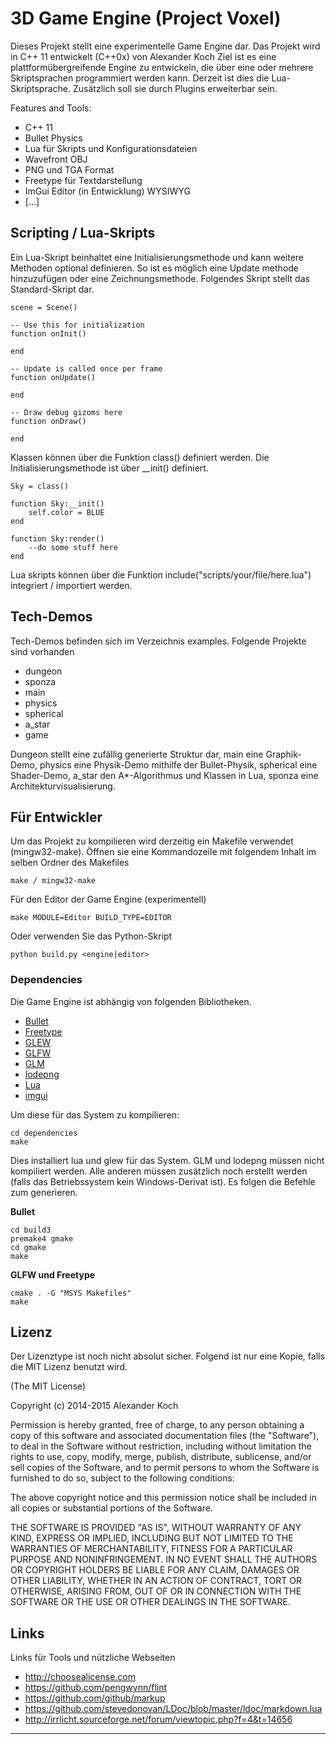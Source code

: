 3D Game Engine (Project Voxel)
=============================================================================

Dieses Projekt stellt eine experimentelle Game Engine dar.
Das Projekt wird in C++ 11 entwickelt (C++0x) von Alexander Koch
Ziel ist es eine plattformübergreifende Engine zu entwickeln, die über eine oder
mehrere Skriptsprachen programmiert werden kann.
Derzeit ist dies die Lua-Skriptsprache.
Zusätzlich soll sie durch Plugins erweiterbar sein.

Features and Tools:

 * C++ 11
 * Bullet Physics
 * Lua für Skripts und Konfigurationsdateien
 * Wavefront OBJ
 * PNG und TGA Format
 * Freetype für Textdarstellung
 * ImGui Editor (in Entwicklung) WYSIWYG
 * [...]

Scripting / Lua-Skripts
-----------------------------------------------------------------------------

Ein Lua-Skript beinhaltet eine Initialisierungsmethode und kann weitere
Methoden optional definieren. So ist es möglich eine Update methode hinzuzufügen
oder eine Zeichnungsmethode. Folgendes Skript stellt das Standard-Skript dar.

    scene = Scene()

    -- Use this for initialization
    function onInit()

    end

    -- Update is called once per frame
    function onUpdate()

    end

    -- Draw debug gizoms here
    function onDraw()

    end

Klassen können über die Funktion class() definiert werden. Die Initialisierungsmethode
ist über __init() definiert.

    Sky = class()

    function Sky:__init()
        self.color = BLUE
    end

    function Sky:render()
        --do some stuff here
    end

Lua skripts können über die Funktion include("scripts/your/file/here.lua") integriert / importiert werden.

Tech-Demos
-----------------------------------------------------------------------------

Tech-Demos befinden sich im Verzeichnis examples.
Folgende Projekte sind vorhanden

 * dungeon
 * sponza
 * main
 * physics
 * spherical
 * a_star
 * game

Dungeon stellt eine zufällig generierte Struktur dar, main eine Graphik-Demo, physics eine Physik-Demo
mithilfe der Bullet-Physik, spherical eine Shader-Demo, a_star den A*-Algorithmus und Klassen in Lua, sponza eine Architekturvisualisierung.

Für Entwickler
-----------------------------------------------------------------------------

Um das Projekt zu kompilieren wird derzeitig ein Makefile verwendet (mingw32-make).
Öffnen sie eine Kommandozeile mit folgendem Inhalt im selben Ordner des Makefiles

    make / mingw32-make

Für den Editor der Game Engine (experimentell)

    make MODULE=Editor BUILD_TYPE=EDITOR

Oder verwenden Sie das Python-Skript

    python build.py <engine|editor>


### Dependencies ###

Die Game Engine ist abhängig von folgenden Bibliotheken.

* [Bullet](http://bulletphysics.org/)
* [Freetype](http://www.freetype.org/)
* [GLEW](http://glew.sourceforge.net/)
* [GLFW](http://www.glfw.org/)
* [GLM](http://glm.g-truc.net/0.9.6/index.html)
* [lodepng](http://lodev.org/lodepng/)
* [Lua](http://www.lua.org/)
* [imgui](https://github.com/ocornut/imgui)

Um diese für das System zu kompilieren:

	cd dependencies
	make

Dies installiert lua und glew für das System. GLM und lodepng müssen nicht kompiliert werden.
Alle anderen müssen zusätzlich noch erstellt werden (falls das Betriebssystem kein Windows-Derivat ist).
Es folgen die Befehle zum generieren.

**Bullet**

	cd build3
	premake4 gmake
	cd gmake
	make

**GLFW und Freetype**

	cmake . -G "MSYS Makefiles"
	make

Lizenz
-----------------------------------------------------------------------------

Der Lizenztype ist noch nicht absolut sicher. Folgend ist nur eine Kopie, falls die MIT Lizenz benutzt wird.

(The MIT License)

Copyright (c) 2014-2015 Alexander Koch

Permission is hereby granted, free of charge, to any person obtaining a copy
of this software and associated documentation files (the "Software"), to deal
in the Software without restriction, including without limitation the rights
to use, copy, modify, merge, publish, distribute, sublicense, and/or sell
copies of the Software, and to permit persons to whom the Software is
furnished to do so, subject to the following conditions:

The above copyright notice and this permission notice shall be included in all
copies or substantial portions of the Software.

THE SOFTWARE IS PROVIDED "AS IS", WITHOUT WARRANTY OF ANY KIND, EXPRESS OR
IMPLIED, INCLUDING BUT NOT LIMITED TO THE WARRANTIES OF MERCHANTABILITY,
FITNESS FOR A PARTICULAR PURPOSE AND NONINFRINGEMENT. IN NO EVENT SHALL THE
AUTHORS OR COPYRIGHT HOLDERS BE LIABLE FOR ANY CLAIM, DAMAGES OR OTHER
LIABILITY, WHETHER IN AN ACTION OF CONTRACT, TORT OR OTHERWISE, ARISING FROM,
OUT OF OR IN CONNECTION WITH THE SOFTWARE OR THE USE OR OTHER DEALINGS IN THE
SOFTWARE.


Links
-----------------------------------------------------------------------------
Links für Tools und nützliche Webseiten

 * http://choosealicense.com
 * https://github.com/pengwynn/flint
 * https://github.com/github/markup
 * https://github.com/stevedonovan/LDoc/blob/master/ldoc/markdown.lua
 * http://irrlicht.sourceforge.net/forum/viewtopic.php?f=4&t=14656

-----------------------------------------------------------------------------
